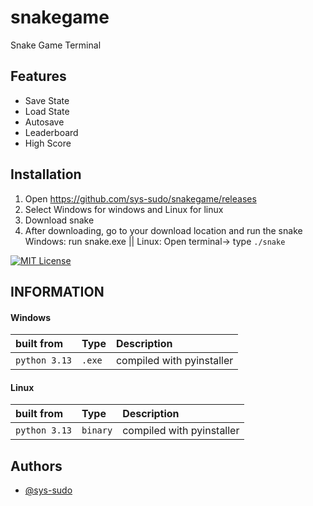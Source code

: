# snakegame
Snake Game Terminal


## Features

- Save State
- Load State
- Autosave
- Leaderboard
- High Score


## Installation

1. Open https://github.com/sys-sudo/snakegame/releases
2. Select Windows for windows and Linux for linux
3. Download snake
4. After downloading, go to your download location and run the snake
Windows: run snake.exe  ||  Linux: Open terminal-> type ```./snake```
    

[![MIT License](https://img.shields.io/badge/License-MIT-green.svg)](https://choosealicense.com/licenses/mit/)


## INFORMATION

#### Windows


| built from | Type     | Description                |
| :-------- | :------- | :------------------------- |
| `python 3.13` | `.exe` | compiled with pyinstaller |

#### Linux

| built from | Type     | Description                |
| :-------- | :------- | :------------------------- |
| `python 3.13` | `binary` | compiled with pyinstaller |



## Authors

- [@sys-sudo](https://www.github.com/sys-sudo)

